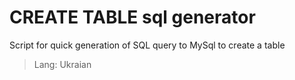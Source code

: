 # CREATE TABLE sql generator
Script for quick generation of SQL query to MySql to create a table
> Lang: Ukraian
